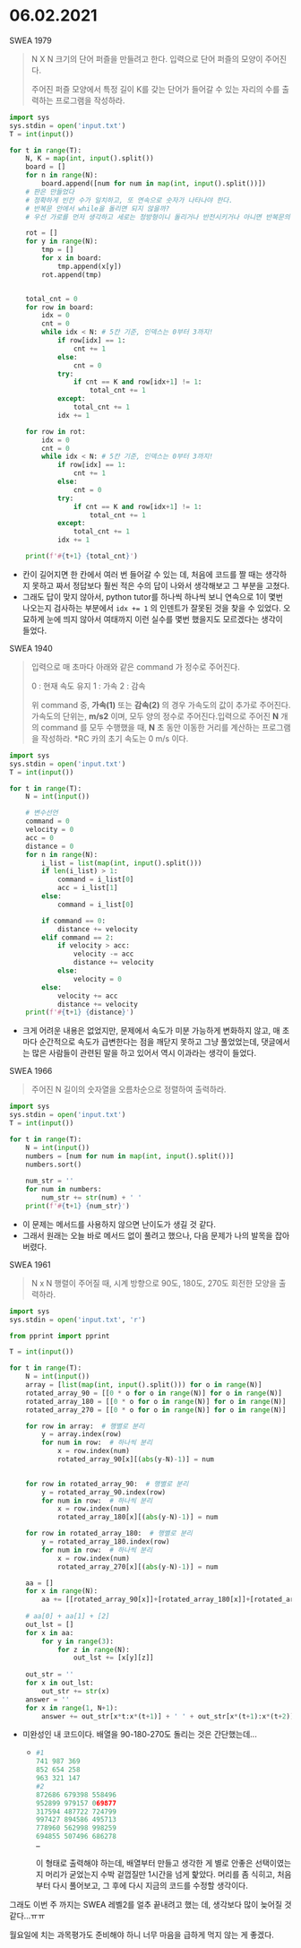 # 06.02.2021

SWEA 1979

> N X N 크기의 단어 퍼즐을 만들려고 한다. 입력으로 단어 퍼즐의 모양이 주어진다.
>
> 주어진 퍼즐 모양에서 특정 길이 K를 갖는 단어가 들어갈 수 있는 자리의 수를 출력하는 프로그램을 작성하라.

```python
import sys
sys.stdin = open('input.txt')
T = int(input())

for t in range(T):
    N, K = map(int, input().split())
    board = []
    for n in range(N):
        board.append([num for num in map(int, input().split())])
    # 판은 만들었다
    # 정확하게 빈칸 수가 일치하고, 또 연속으로 숫자가 나타나야 한다.
    # 반복문 안에서 while을 돌리면 되지 않을까?
    # 우선 가로를 먼저 생각하고 세로는 정방형이니 돌리거나 반전시키거나 아니면 반복문의 x, y를 교차하면 될 것 같다.

    rot = []
    for y in range(N):
        tmp = []
        for x in board:
            tmp.append(x[y])
        rot.append(tmp)


    total_cnt = 0
    for row in board:
        idx = 0
        cnt = 0
        while idx < N: # 5칸 기준, 인덱스는 0부터 3까지!
            if row[idx] == 1:
                cnt += 1
            else:
                cnt = 0
            try:
                if cnt == K and row[idx+1] != 1:
                    total_cnt += 1
            except:
                total_cnt += 1
            idx += 1

    for row in rot:
        idx = 0
        cnt = 0
        while idx < N: # 5칸 기준, 인덱스는 0부터 3까지!
            if row[idx] == 1:
                cnt += 1
            else:
                cnt = 0
            try:
                if cnt == K and row[idx+1] != 1:
                    total_cnt += 1
            except:
                total_cnt += 1
            idx += 1

    print(f'#{t+1} {total_cnt}')
```

- 칸이 길어지면 한 칸에서 여러 번 들어갈 수 있는 데, 처음에 코드를 짤 때는 생각하지 못하고 짜서 정답보다 훨씬 적은 수의 답이 나와서 생각해보고 그 부분을 고쳤다.
- 그래도 답이 맞지 않아서, python tutor를 하나씩 하나씩 보니 연속으로 1이 몇번 나오는지 검사하는 부분에서 `idx += 1` 의 인덴트가 잘못된 것을 찾을 수 있었다. 오묘하게 눈에 띄지 않아서 여태까지 이런 실수를 몇번 했을지도 모르겠다는 생각이 들었다.





SWEA 1940

>입력으로 매 초마다 아래와 같은 command 가 정수로 주어진다.
>
>0 : 현재 속도 유지
>1 : 가속
>2 : 감속
>
>위 command 중, **가속(1)** 또는 **감속(2)** 의 경우 가속도의 값이 추가로 주어진다. 가속도의 단위는, **m/s2** 이며, 모두 양의 정수로 주어진다.입력으로 주어진 **N** 개의 command 를 모두 수행했을 때, **N** 초 동안 이동한 거리를 계산하는 프로그램을 작성하라. *RC 카의 초기 속도는 0 m/s 이다.

```python
import sys
sys.stdin = open('input.txt')
T = int(input())

for t in range(T):
    N = int(input())

    # 변수선언
    command = 0
    velocity = 0
    acc = 0
    distance = 0
    for n in range(N):
        i_list = list(map(int, input().split()))
        if len(i_list) > 1:
            command = i_list[0]
            acc = i_list[1]
        else:
            command = i_list[0]

        if command == 0:
            distance += velocity
        elif command == 2:
            if velocity > acc:
                velocity -= acc
                distance += velocity
            else:
                velocity = 0
        else:
            velocity += acc
            distance += velocity
    print(f'#{t+1} {distance}')
```

- 크게 어려운 내용은 없었지만, 문제에서 속도가 미분 가능하게 변화하지 않고, 매 초마다 순간적으로 속도가 급변한다는 점을 깨닫지 못하고 그냥 풀었었는데, 댓글에서는 많은 사람들이 관련된 말을 하고 있어서 역시 이과라는 생각이 들었다.







SWEA 1966

> 주어진 N 길이의 숫자열을 오름차순으로 정렬하여 출력하라.

```python
import sys
sys.stdin = open('input.txt')
T = int(input())

for t in range(T):
    N = int(input())
    numbers = [num for num in map(int, input().split())]
    numbers.sort()
    
    num_str = ''
    for num in numbers:
        num_str += str(num) + ' '
    print(f'#{t+1} {num_str}')
```

- 이 문제는 메서드를 사용하지 않으면 난이도가 생길 것 같다.
- 그래서 원래는 오늘 바로 메서드 없이 풀려고 했으나, 다음 문제가 나의 발목을 잡아버렸다.







SWEA 1961

> N x N 행렬이 주어질 때, 시계 방향으로 90도, 180도, 270도 회전한 모양을 출력하라.

```python
import sys
sys.stdin = open('input.txt', 'r')

from pprint import pprint

T = int(input())

for t in range(T):
    N = int(input())
    array = [list(map(int, input().split())) for o in range(N)]
    rotated_array_90 = [[0 * o for o in range(N)] for o in range(N)]
    rotated_array_180 = [[0 * o for o in range(N)] for o in range(N)]
    rotated_array_270 = [[0 * o for o in range(N)] for o in range(N)]

    for row in array:  # 행별로 분리
        y = array.index(row)
        for num in row:  # 하나씩 분리
            x = row.index(num)
            rotated_array_90[x][(abs(y-N)-1)] = num
    

    for row in rotated_array_90:  # 행별로 분리
        y = rotated_array_90.index(row)
        for num in row:  # 하나씩 분리
            x = row.index(num)
            rotated_array_180[x][(abs(y-N)-1)] = num

    for row in rotated_array_180:  # 행별로 분리
        y = rotated_array_180.index(row)
        for num in row:  # 하나씩 분리
            x = row.index(num)
            rotated_array_270[x][(abs(y-N)-1)] = num

    aa = []
    for x in range(N):
        aa += [[rotated_array_90[x]]+[rotated_array_180[x]]+[rotated_array_270[x]]]
    
    # aa[0] + aa[1] + [2]
    out_lst = []
    for x in aa:
        for y in range(3):
            for z in range(N):
                out_lst += [x[y][z]]
    
    out_str = ''
    for x in out_lst:
        out_str += str(x)
    answer = ''
    for x in range(1, N+1):
        answer += out_str[x*t:x*(t+1)] + ' ' + out_str[x*(t+1):x*(t+2)] + ' ' + out_str[x*(t+2):x*(t+3)] + '\n'
```

- 미완성인 내 코드이다. 배열을 90-180-270도 돌리는 것은 간단했는데...

  - ```python
    #1
    741 987 369
    852 654 258
    963 321 147
    #2
    872686 679398 558496
    952899 979157 069877
    317594 487722 724799
    997427 894586 495713
    778960 562998 998259
    694855 507496 686278
    …
    ```

    이 형태로 출력해야 하는데, 배열부터 만들고 생각한 게 별로 안좋은 선택이였는지 머리가 굳었는지 수박 겉껍질만 1시간을 넘게 핥았다. 머리를 좀 식히고, 처음부터 다시 풀어보고, 그 후에 다시 지금의 코드를 수정할 생각이다.



그래도 이번 주 까지는 SWEA 레벨2를 얼추 끝내려고 했는 데, 생각보다 많이 늦어질 것 같다...ㅠㅠ

월요일에 치는 과목평가도 준비해야 하니 너무 마음을 급하게 먹지 않는 게 좋겠다.